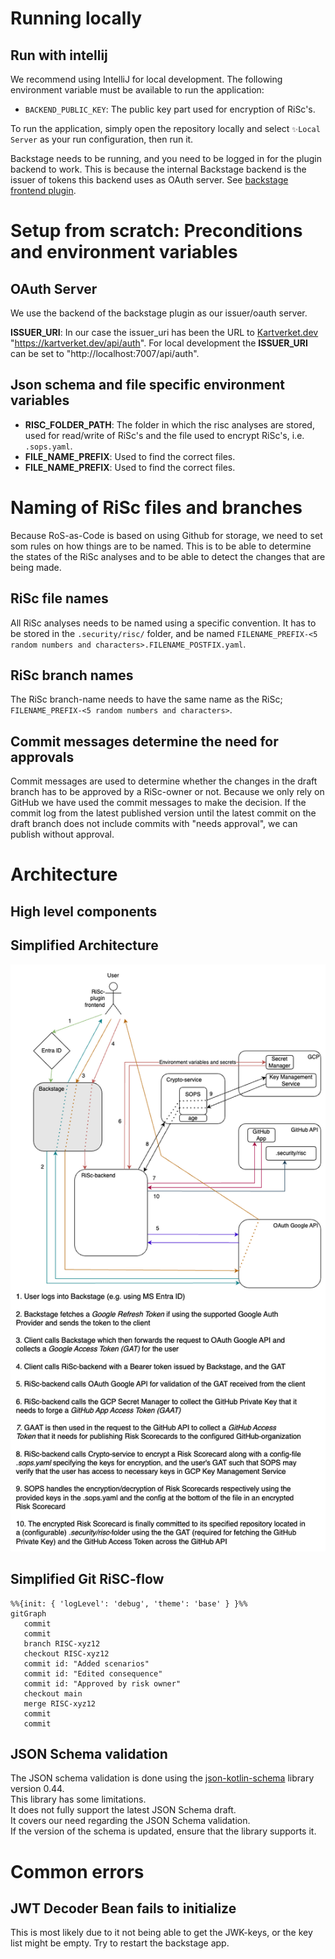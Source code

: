 # Running locally

## Run with intellij
We recommend using IntelliJ for local development. The following environment variable must be available to run the application:
- `BACKEND_PUBLIC_KEY`: The public key part used for encryption of RiSc's.

To run the application, simply open the repository locally and select `✨Local Server` as your run configuration, then run it.

Backstage needs to be running, and you need to be logged in for the plugin backend to work. This is because the internal Backstage backend is the issuer of tokens this backend uses as OAuth server.
See [backstage frontend plugin](https://github.com/kartverket/backstage-plugin-risk-scorecard-frontend).

# Setup from scratch: Preconditions and environment variables
## OAuth Server
We use the backend of the backstage plugin as our issuer/oauth server.

**ISSUER_URI**: In our case the issuer_uri has been the URL to [Kartverket.dev](https://github.com/kartverket/kartverket.dev) "https://kartverket.dev/api/auth".
For local development the **ISSUER_URI** can be set to "http://localhost:7007/api/auth".

## Json schema and file specific environment variables
- **RISC_FOLDER_PATH**: The folder in which the risc analyses are stored, used for read/write of RiSc's and the file used to encrypt RiSc's, i.e. `.sops.yaml`.
- **FILE_NAME_PREFIX**: Used to find the correct files.
- **FILE_NAME_PREFIX**: Used to find the correct files.


# Naming of RiSc files and branches
Because RoS-as-Code is based on using Github for storage, we need to set som rules on how things are to be named.
This is to be able to determine the states of the RiSc analyses and to be able to detect the changes that are being made.

## RiSc file names
All RiSc analyses needs to be named using a specific convention. It has to be stored in the `.security/risc/` folder, and be named `FILENAME_PREFIX-<5 random numbers and characters>.FILENAME_POSTFIX.yaml`.

## RiSc branch names
The RiSc branch-name needs to have the same name as the RiSc; `FILENAME_PREFIX-<5 random numbers and characters>`.

## Commit messages determine the need for approvals
Commit messages are used to determine whether the changes in the draft branch has to be approved by a RiSc-owner or not. 
Because we only rely on GitHub we have used the commit messages to make the decision. If the commit log from the latest published version until the latest commit on the draft branch does not include commits with "needs approval", we can publish without approval. 

# Architecture

## High level components

## Simplified Architecture

![RiSc Architecture](ROS_as_code_arkitektur.png)

## Simplified Git RiSC-flow

```mermaid
%%{init: { 'logLevel': 'debug', 'theme': 'base' } }%%
gitGraph
   commit
   commit
   branch RISC-xyz12
   checkout RISC-xyz12
   commit id: "Added scenarios"
   commit id: "Edited consequence"
   commit id: "Approved by risk owner"
   checkout main
   merge RISC-xyz12
   commit
   commit
```

## JSON Schema validation

The JSON schema validation is done using the [json-kotlin-schema](https://github.com/pwall567/json-kotlin-schema)
library version 0.44.  
This library has some limitations.  
It does not fully support the latest JSON Schema draft.  
It covers our need regarding the JSON Schema validation.  
If the version of the schema is updated, ensure that the library supports it.


# Common errors
## JWT Decoder Bean fails to initialize
This is most likely due to it not being able to get the JWK-keys, or the key list might be empty. Try to restart the backstage app.